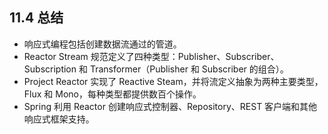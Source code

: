 ## 11.4 总结

* 响应式编程包括创建数据流通过的管道。
* Reactor Stream 规范定义了四种类型：Publisher、Subscriber、Subscription 和 Transformer（Publisher 和 Subscriber 的组合）。
* Project Reactor 实现了 Reactive Steam，并将流定义抽象为两种主要类型，Flux 和 Mono，每种类型都提供数百个操作。
* Spring 利用 Reactor 创建响应式控制器、Repository、REST 客户端和其他响应式框架支持。


